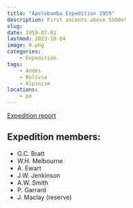 ```yaml
---
title: "Apolobamba Expedition 1959"
description: First ascents above 5500m!
slug: 
date: 1959-07-01
lastmod: 2023-10-04
image: 0.png
categories:
    - Expedition
tags:
    - Andes
    - Bolivia
    - Alpinism
locations:
    - pe
---
```


[Expedition report](/documents/apolobamba1959.pdf)


## Expedition members:
- G.C. Bratt
- W.H. Melbourne
- A. Ewart
- J.W. Jenkinson
- A.W. Smith
- P. Garrard
- J. Maclay (reserve)